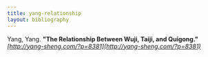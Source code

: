 ```yaml
---
title: yang-relationship
layout: bibliography
---
```


Yang, Yang. **"The Relationship Between Wuji, Taiji, and Quigong."** _[http://yang-sheng.com/?p=8381](http://yang-sheng.com/?p=8381)_